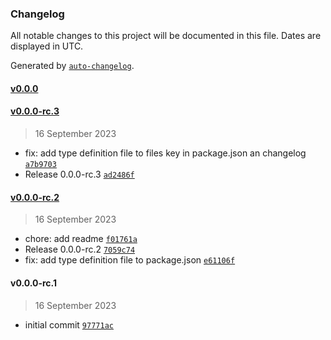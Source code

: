 ### Changelog

All notable changes to this project will be documented in this file. Dates are displayed in UTC.

Generated by [`auto-changelog`](https://github.com/CookPete/auto-changelog).

#### [v0.0.0](https://github.com/john-ko/configurator/compare/v0.0.0-rc.3...v0.0.0)

#### [v0.0.0-rc.3](https://github.com/john-ko/configurator/compare/v0.0.0-rc.2...v0.0.0-rc.3)

> 16 September 2023

- fix: add type definition file to files key in package.json an changelog [`a7b9703`](https://github.com/john-ko/configurator/commit/a7b97030d68bdb539280670a1a39b9dc483f3525)
- Release 0.0.0-rc.3 [`ad2486f`](https://github.com/john-ko/configurator/commit/ad2486f864d959d7bcb7afe4b0161cab3a857090)

#### [v0.0.0-rc.2](https://github.com/john-ko/configurator/compare/v0.0.0-rc.1...v0.0.0-rc.2)

> 16 September 2023

- chore: add readme [`f01761a`](https://github.com/john-ko/configurator/commit/f01761a4db79591248b65d49dfbf460d634ca974)
- Release 0.0.0-rc.2 [`7059c74`](https://github.com/john-ko/configurator/commit/7059c7401a03cb0ff10f45cbd617d227f2cb2407)
- fix: add type definition file to package.json [`e61106f`](https://github.com/john-ko/configurator/commit/e61106f2a92db7a73d9cc46e5d34379270a52317)

#### v0.0.0-rc.1

> 16 September 2023

- initial commit [`97771ac`](https://github.com/john-ko/configurator/commit/97771ac755309c05aeaf4770ac7b2e5faf8a7800)
